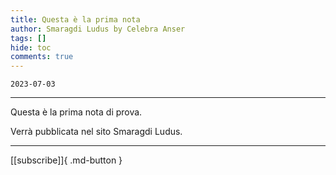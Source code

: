 ```yaml
---
title: Questa è la prima nota
author: Smaragdi Ludus by Celebra Anser
tags: []
hide: toc
comments: true
---
```


`2023-07-03`

---

Questa è la prima nota di prova.

Verrà pubblicata nel sito Smaragdi Ludus.

---
[[subscribe]]{ .md-button }